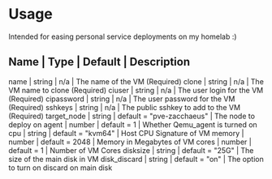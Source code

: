 # Usage

Intended for easing personal service deployments on my homelab :)

Name | Type | Default | Description
-----------------------------
name | string | n/a | The name of the VM (Required)
clone | string | n/a | The VM name to clone (Required)
ciuser | string | n/a | The user login for the VM (Required)
cipassword | string | n/a | The user password for the VM (Required)
sshkeys | string | n/a | The public sshkey to add to the VM (Required)
target_node | string | default = "pve-zacchaeus" | The node to deploy on
agent | number | default = 1 | Whether Qemu_agent is turned on
cpu | string | default = "kvm64" | Host CPU Signature of VM
memory | number | default = 2048 | Memory in Megabytes of VM
cores | number | default = 1 | Number of VM Cores
disksize | string | default = "25G" | The size of the main disk in VM
disk_discard | string | default = "on" | The option to turn on discard on main disk
